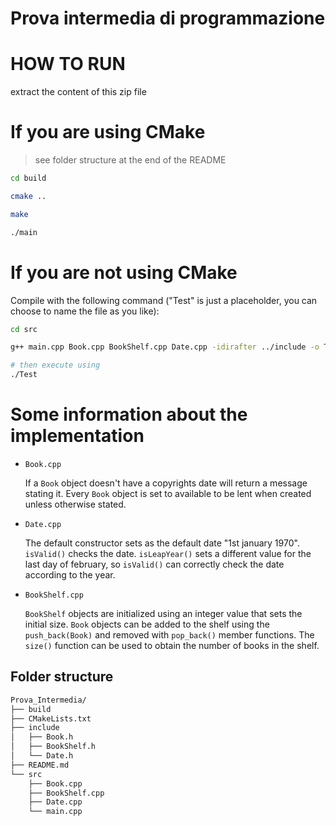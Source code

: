 # Prova intermedia di programmazione
# HOW TO RUN
extract the content of this zip file

# If you are using CMake
> see folder structure at the end of the README

```bash
cd build

cmake ..

make

./main

```
# If you are not using CMake 

Compile with the following command ("Test" is just a placeholder, you can choose to name the file as you like):

```bash
cd src

g++ main.cpp Book.cpp BookShelf.cpp Date.cpp -idirafter ../include -o Test

# then execute using
./Test
```



# Some information about the implementation

* `Book.cpp`
  
	If a `Book` object doesn't have a copyrights date will return a message stating it.
	Every `Book` object is set to available to be lent when created unless otherwise stated.
	
	
* `Date.cpp`
  
	The default constructor sets as the default date "1st january 1970".
	`isValid()` checks the date.
	`isLeapYear()` sets a different value for the last day of february, so `isValid()` can correctly check the date according to the year.
	
* `BookShelf.cpp`
  
	`BookShelf` objects are initialized using an integer value that sets the initial size.
    `Book` objects can be added to the shelf using the `push_back(Book)` and removed with `pop_back()` member functions.
    The `size()` function can be used to obtain the number of books in the shelf.

## Folder structure
```bash
Prova_Intermedia/
├── build
├── CMakeLists.txt
├── include
│   ├── Book.h
│   ├── BookShelf.h
│   └── Date.h
├── README.md
└── src
    ├── Book.cpp
    ├── BookShelf.cpp
    ├── Date.cpp
    └── main.cpp
```
